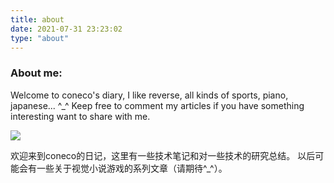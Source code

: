 ```yaml
---
title: about
date: 2021-07-31 23:23:02
type: "about"
---
```


### About me:

Welcome to coneco's diary, I like reverse, all kinds of sports, piano, japanese... ^_^
Keep free to comment my articles if you have something interesting want to share with me.

![](https://gitee.com/co-neco/pic_bed/raw/master/about_me.jpg)

欢迎来到coneco的日记，这里有一些技术笔记和对一些技术的研究总结。
以后可能会有一些关于视觉小说游戏的系列文章（请期待^_^）。
